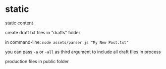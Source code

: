 static
======

static content

create draft txt files in "drafts" folder

in command-line:
`node assets/parser.js "My New Post.txt"`

you can pass `-a` or `-all` as third argument to include all draft files in process

production files in public folder

